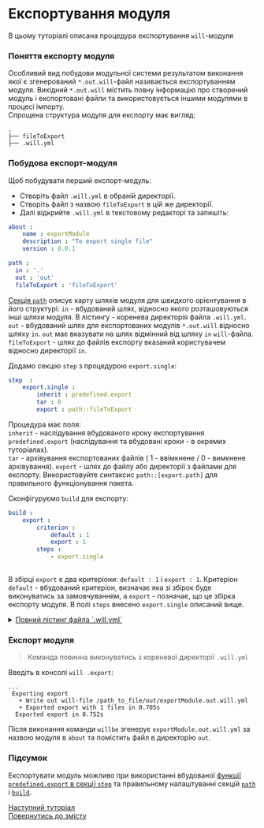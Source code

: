 # Експортування модуля

В цьому туторіалі описана процедура експортування `will`-модуля

### <a name="export-module-term"></a> Поняття експорту модуля
Особливий вид побудови модульної системи результатом виконання якої є згенерований `*.out.will`-файл називається експортуванням модуля. Вихідний `*.out.will` містить повну інформацію про створений модуль і експортовані файли та використовується іншими модулями в процесі імпорту.  
Спрощена структура модуля для експорту має вигляд:

```
.
├── fileToExport
├── .will.yml
```

### <a name="export-module-creation"></a> Побудова експорт-модуля
Щоб побудувати перший експорт-модуль:
- Створіть файл `.will.yml` в обраній директорії.
- Створіть файл з назвою `fileToExport` в цій же директорії.  
- Далі відкрийте `.will.yml` в текстовому редакторі та запишіть:  

<a name="section-path"></a>
``` yaml
about :
    name : exportModule
    description : "To export single file"
    version : 0.0.1

path :
  in : '.'
  out : 'out'
  fileToExport : 'fileToExport'

```
[Секція `path`](CompositionOfWillFile.ukr.md#path) описує карту шляхів модуля для швидкого орієнтування в його структурі:
`in` - вбудований шлях, відносно якого розташовуються інші шляхи модуля. В лістингу - коренева директорія файла `.will.yml`.
`out` - вбудований шлях для експортованих модулів `*.out.will` відносно шляху `in`. `out` має вказувати на шлях відмінний від шляху `in` `will`-файла.   
`fileToExport` - шлях до файлів експорту вказаний користувачем відносно директорії `in`.

<a name="section-step"></a>
Додамо секцію `step` з процедурою `export.single`:

``` yaml
step  :
    export.single :
        inherit : predefined.export
        tar : 0
        export : path::fileToExport
```
Процедура має поля:  
`inherit` - наслідування вбудованого кроку експортування `predefined.export` (наслідування та вбудовані кроки - в окремих туторіалах).  
`tar` - архівування експортованих файлів ( 1 - ввімкнене / 0 - вимкнене архівування).
`export` - шлях до файлу або директорії з файлами для експорту. Використовуйте синтаксис `path::[export.path]` для правильного функціонування пакета.

<a name="section-build"></a>
Сконфігуруємо `build` для експорту:

``` yaml
build :
    export :
        criterion :
            default : 1
            export : 1
        steps :
            - export.single
            
```
В збірці `export` є два критеріони: `default : 1` і `export : 1`. Критеріон `default` - вбудований критеріон, визначає яка зі збірок буде виконуватись за замовчуванням, а `export` - позначає, що це збірка експорту модуля. В полі `steps` внесено `export.single` описаний вище.
<a name="export-module-listing"></a>

<details>
  <summary><u>Повний лістинг файла `.will.yml`</u></summary>

```yaml

about :
    name : exportModule
    description : "To export single file"
    version : 0.0.1

path :
  in : '.'
  out : 'out'
  fileToExport : 'fileToExport'

step  :
  export.single :
      inherit : predefined.export
      export : path::fileToExport
      tar : 0

build :
  export :
      criterion :
          default : 1
          export : 1
      steps :
          - export.single
```
</details>

### <a name="exporting"></a> Експорт модуля

> Команда повинна виконуватись з кореневої директорії `.will.yml`

Введіть в консолі `will .export`:

```
...
 Exporting export
   + Write out will-file /path_to_file/out/exportModule.out.will.yml
   + Exported export with 1 files in 0.705s
  Exported export in 0.752s
```

Після виконання команди `willbe` згенерує `exportModule.out.will.yml` за назвою модуля в `about` та помістить файл в директорію `out`.

### Підсумок
Експортувати модуль можливо при використанні вбудованої [функції `predefined.export` в секції `step`](#section-step) та правильному налаштуванні секцій [`path`](#section-path) i [`build`](#section-build). 

[Наступний туторіал](SelectorsTermInWillFile.ukr.md)  
[Повернутись до змісту](Topics.ukr.md)
